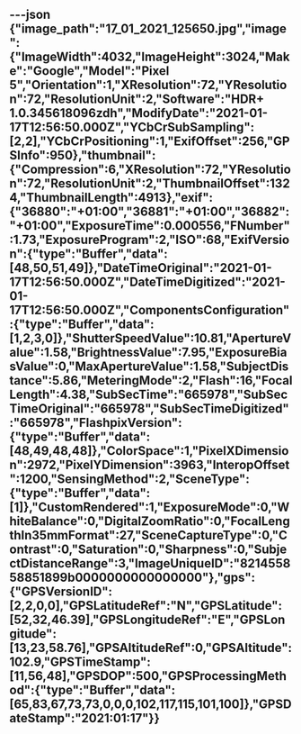 ---json
{"image_path":"17_01_2021_125650.jpg","image":{"ImageWidth":4032,"ImageHeight":3024,"Make":"Google","Model":"Pixel 5","Orientation":1,"XResolution":72,"YResolution":72,"ResolutionUnit":2,"Software":"HDR+ 1.0.345618096zdh","ModifyDate":"2021-01-17T12:56:50.000Z","YCbCrSubSampling":[2,2],"YCbCrPositioning":1,"ExifOffset":256,"GPSInfo":950},"thumbnail":{"Compression":6,"XResolution":72,"YResolution":72,"ResolutionUnit":2,"ThumbnailOffset":1324,"ThumbnailLength":4913},"exif":{"36880":"+01:00","36881":"+01:00","36882":"+01:00","ExposureTime":0.000556,"FNumber":1.73,"ExposureProgram":2,"ISO":68,"ExifVersion":{"type":"Buffer","data":[48,50,51,49]},"DateTimeOriginal":"2021-01-17T12:56:50.000Z","DateTimeDigitized":"2021-01-17T12:56:50.000Z","ComponentsConfiguration":{"type":"Buffer","data":[1,2,3,0]},"ShutterSpeedValue":10.81,"ApertureValue":1.58,"BrightnessValue":7.95,"ExposureBiasValue":0,"MaxApertureValue":1.58,"SubjectDistance":5.86,"MeteringMode":2,"Flash":16,"FocalLength":4.38,"SubSecTime":"665978","SubSecTimeOriginal":"665978","SubSecTimeDigitized":"665978","FlashpixVersion":{"type":"Buffer","data":[48,49,48,48]},"ColorSpace":1,"PixelXDimension":2972,"PixelYDimension":3963,"InteropOffset":1200,"SensingMethod":2,"SceneType":{"type":"Buffer","data":[1]},"CustomRendered":1,"ExposureMode":0,"WhiteBalance":0,"DigitalZoomRatio":0,"FocalLengthIn35mmFormat":27,"SceneCaptureType":0,"Contrast":0,"Saturation":0,"Sharpness":0,"SubjectDistanceRange":3,"ImageUniqueID":"821455858851899b0000000000000000"},"gps":{"GPSVersionID":[2,2,0,0],"GPSLatitudeRef":"N","GPSLatitude":[52,32,46.39],"GPSLongitudeRef":"E","GPSLongitude":[13,23,58.76],"GPSAltitudeRef":0,"GPSAltitude":102.9,"GPSTimeStamp":[11,56,48],"GPSDOP":500,"GPSProcessingMethod":{"type":"Buffer","data":[65,83,67,73,73,0,0,0,102,117,115,101,100]},"GPSDateStamp":"2021:01:17"}}
---